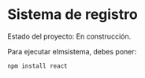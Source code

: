 <h1> Sistema de registro </h1>

Estado del proyecto: En construcción.

Para ejecutar elmsistema, debes poner:

```npm install react```
